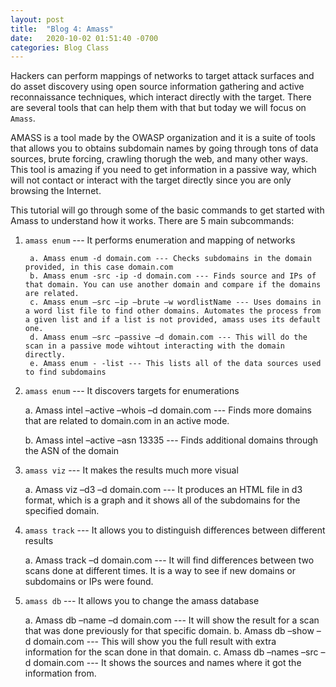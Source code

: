 ```yaml
---
layout: post
title:  "Blog 4: Amass"
date:   2020-10-02 01:51:40 -0700
categories: Blog Class
---
```


Hackers can perform mappings of networks to target attack surfaces and do asset discovery using open source information gathering and active reconnaissance techniques, which interact directly with the target. There are several tools that can help them with that but today we will focus on `Amass`. 

AMASS is a tool made by the OWASP organization and it is a suite of tools that allows you to obtains subdomain names by going through tons of data sources, brute forcing, crawling thorugh the web, and many other ways. This tool is amazing if you need to get information in a passive way, which will not contact or interact with the target directly since you are only browsing the Internet.

This tutorial will go through some of the basic commands to get started with Amass to understand how it works. There are 5 main subcommands: 

   1. `amass enum` --- It performs enumeration and mapping of networks
   
           a. Amass enum -d domain.com --- Checks subdomains in the domain provided, in this case domain.com
           b. Amass enum -src -ip -d domain.com --- Finds source and IPs of that domain. You can use another domain and compare if the domains are related.
           c. Amass enum –src –ip –brute –w wordlistName --- Uses domains in a word list file to find other domains. Automates the process from a given list and if a list is not provided, amass uses its default one.
           d. Amass enum –src –passive –d domain.com --- This will do the scan in a passive mode wihtout interacting with the domain directly.
           e. Amass enum - -list --- This lists all of the data sources used to find subdomains
   
   2. `amass enum` --- It discovers targets for enumerations
   
         a. Amass intel –active –whois –d domain.com --- Finds more domains that are related to domain.com in an active mode.
         
         b. Amass intel –active –asn 13335 --- Finds additional domains through the ASN of the domain


   3. `amass viz` --- It makes the results much more visual
   
      a. Amass viz –d3 –d domain.com --- It produces an HTML file in d3 format, which is a graph and it shows all of the subdomains for the specified domain.

   
   4. `amass track` --- It allows you to distinguish differences between different results
   
      a. Amass track –d domain.com --- It will find differences between two scans done at different times. It is a way to see if new domains or subdomains or IPs were found.

   
   5. `amass db` --- It allows you to change the amass database
   
      a. Amass db –name –d domain.com --- It will show the result for a scan that was done previously for that specific domain.
      b. Amass db –show –d domain.com --- This will show you the full result with extra information for the scan done in that domain.
      c. Amass db –names –src –d domain.com --- It shows the sources and names where it got the information from.



   
   
   
   
